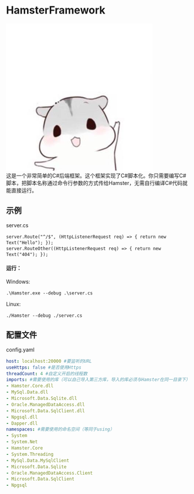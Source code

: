 # HamsterFramework
![LOGO](https://github.com/lipeilin2006/HamsterFramework/blob/main/Hamster.jpeg#pic_center)
<br />
这是一个非常简单的C#后端框架。这个框架实现了C#脚本化。你只需要编写C#脚本，把脚本名称通过命令行参数的方式传给Hamster，无需自行编译C#代码就能直接运行。
## 示例
server.cs
```CSharp
server.Route("^/$", (HttpListenerRequest req) => { return new Text("Hello"); });
server.RouteOther((HttpListenerRequest req) => { return new Text("404"); });
```
#### 运行：
Windows:
```
.\Hamster.exe --debug .\server.cs
```
Linux:
```
./Hamster --debug ./server.cs
```
## 配置文件
config.yaml
```YAML
host: localhost:20000 #要监听的URL
useHttps: false #是否使用Https
threadCount: 4 #自定义开启的线程数
imports: #需要使用的库（可以自己导入第三方库，导入的库必须与Hamster在同一目录下）
- Hamster.Core.dll
- MySql.Data.dll
- Microsoft.Data.Sqlite.dll
- Oracle.ManagedDataAccess.dll
- Microsoft.Data.SqlClient.dll
- Npgsql.dll
- Dapper.dll
namespaces: #需要使用的命名空间（等同于using）
- System
- System.Net
- Hamster.Core
- System.Threading
- MySql.Data.MySqlClient
- Microsoft.Data.Sqlite
- Oracle.ManagedDataAccess.Client
- Microsoft.Data.SqlClient
- Npgsql
```
